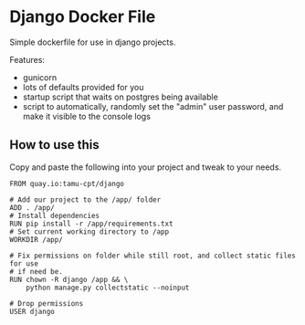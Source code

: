 # Django Docker File

Simple dockerfile for use in django projects.

Features:

- gunicorn
- lots of defaults provided for you
- startup script that waits on postgres being available
- script to automatically, randomly set the "admin" user password, and make it
  visible to the console logs

## How to use this

Copy and paste the following into your project and tweak to your needs.

```
FROM quay.io:tamu-cpt/django

# Add our project to the /app/ folder
ADD . /app/
# Install dependencies
RUN pip install -r /app/requirements.txt
# Set current working directory to /app
WORKDIR /app/

# Fix permissions on folder while still root, and collect static files for use
# if need be.
RUN chown -R django /app && \
	python manage.py collectstatic --noinput

# Drop permissions
USER django
```
